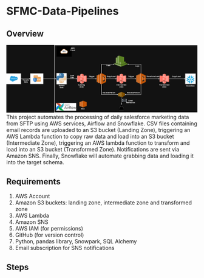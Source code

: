 # SFMC-Data-Pipelines

## Overview
![image](https://github.com/Ryan-FanZhang/SFMC-Data-Pipelines/blob/e37df51a8b7b7b7eb5cef2f5a0776c83a6cdbbfd/Airflow-pieplines.png)
This project automates the processing of daily salesforce marketing data from SFTP using AWS services, Airflow and Snowflake. CSV files containing email records are uploaded to an S3 bucket (Landing Zone), triggering an AWS Lambda function to copy raw data and load into an S3 bucket (Intermediate Zone), triggering an AWS lambda function to transform and load into an S3 bucket (Transformed Zone). Notifications are sent via Amazon SNS. 
Finally, Snowflake will automate grabbing data and loading it into the target schema.

## Requirements
<ol>
<li>AWS Account</li>
<li>Amazon S3 buckets: landing zone, intermediate zone and transformed zone</li>
<li>AWS Lambda</li>
<li>Amazon SNS</li>
<li>AWS IAM (for permissions)</li>
<li>GitHub (for version control)</li>
<li>Python, pandas library, Snowpark, SQL Alchemy</li>
<li>Email subscription for SNS notifications</li>
</ol>

## Steps

